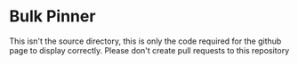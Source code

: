 # Bulk Pinner

This isn't the source directory, this is only the code required for the github page to display correctly. Please don't create pull requests to this repository
